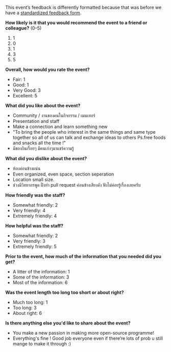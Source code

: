 This event’s feedback is differently formatted because that was before we have a [standardized feedback form](/wiki/About/Feedback).

**How likely is it that you would recommend the event to a friend or colleague?** (0–5)

1. 1
2. 0
3. 1
4. 3
5. 5

**Overall, how would you rate the event?**

- Fair: 1
- Good: 1
- Very Good: 3
- Excellent: 5

**What did you like about the event?**

- Community / งานของคนในกิจกรรม / เมนเทอร์
- Presentation and staff
- Make a connection and learn something new
- "To bring the people who interest in the same things and same type together so all of us can talk and exchange ideas to others Ps.free foods and snacks all the time !"
- มีของกินเรื่อยๆ มีคนเก่งๆมาแชร์ความรู้

**What did you dislike about the event?**

- ห้องค่อนข้างแน่น
- Even organized, even space, section seperation
- Location small size.
- ช่วงมีวิทยากรพูด ฝั่งทำ pull request ค่อนข้างเสียงดัง ฟังไม่ค่อยรู้เรื่องเลยครับ

**How friendly was the staff?**

- Somewhat friendly: 2
- Very friendly: 4
- Extremely friendly: 4

**How helpful was the staff?**

- Somewhat friendly: 2
- Very friendly: 3
- Extremely friendly: 5

**Prior to the event, how much of the information that you needed did you get?**

- A litter of the information: 1
- Some of the information: 3
- Most of the information: 6

**Was the event length too long too short or about right?**

- Much too long: 1
- Too long: 3
- About right: 6

**Is there anything else you'd like to share about the event?**

- You make a new passion in making more open-source programme!
- Everything's fine ! Good job everyone even if there’re lots of prob u still mange to make it through :) 